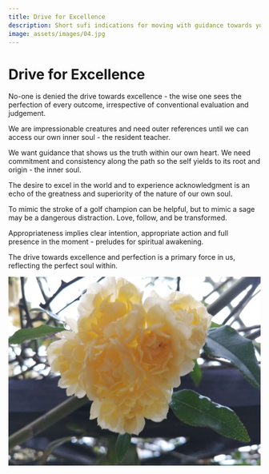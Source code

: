 ```yaml
---
title: Drive for Excellence
description: Short sufi indications for moving with guidance towards your most excellent state
image: assets/images/04.jpg
---
```


# Drive for Excellence

<div class="aphorism-text">

No-one is denied the drive towards excellence - the wise one sees the perfection of every outcome, irrespective of conventional evaluation and judgement.

<div class="div"></div>

We are impressionable creatures and need outer references until we can access our own inner soul - the resident teacher.  

<div class="div"></div>

We want guidance that shows us the truth within our own heart. We need commitment and consistency along the path so the self yields to its root and origin - the inner soul.

<div class="div"></div>

The desire to excel in the world and to experience acknowledgment is an echo of the greatness and superiority of the nature of our own soul.  

<div class="div"></div>

To mimic the stroke of a golf champion can be helpful, but to mimic a sage may be a dangerous distraction. Love, follow, and be transformed.  

<div class="div"></div>

Appropriateness implies clear intention, appropriate action and full presence in the moment - preludes for spiritual awakening.  

<div class="div"></div>

The drive towards excellence and perfection is a primary force in us, reflecting the perfect soul within.

<div class="div"></div>

</div>

![](../../assets/images/04.jpg)
